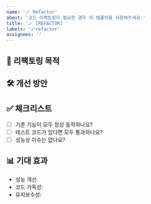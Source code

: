 ```yaml
---
name: '🪄 Refactor'
about: '코드 리팩토링이 필요한 경우 이 템플릿을 사용해주세요.'
title: '🪄 [REFACTOR] '
labels: '🪄refactor'
assignees: ''
---
```


## 🎯 리팩토링 목적

<!-- 왜 이 리팩토링이 필요한지 설명해주세요. -->

## 🛠 개선 방안

<!-- 어떻게 개선할 것인지 설명해주세요. -->

## ✅ 체크리스트

<!-- 리팩토링 시 확인해야 할 사항들을 체크해주세요. -->

- [ ] 기존 기능이 모두 정상 동작하나요?
- [ ] 테스트 코드가 있다면 모두 통과하나요?
- [ ] 성능상 이슈는 없나요?

## 📊 기대 효과

<!-- 리팩토링 후 예상되는 개선 효과를 설명해주세요. -->

- 성능 개선:
- 코드 가독성:
- 유지보수성:
